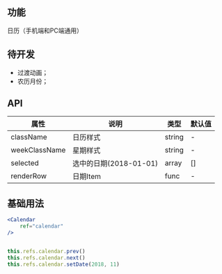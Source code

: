 ## 功能
日历（手机端和PC端通用）

## 待开发

- 过渡动画；
- 农历月份；


## API
属性 | 说明 | 类型 | 默认值
---|---|---|---
className | 日历样式 | string | -
weekClassName | 星期样式 | string | -
selected | 选中的日期(2018-01-01) | array | [] 
renderRow | 日期Item | func | -

## 基础用法

```jsx
<Calendar
	ref="calendar"
/>


this.refs.calendar.prev()
this.refs.calendar.next()
this.refs.calendar.setDate(2018, 11)
```
